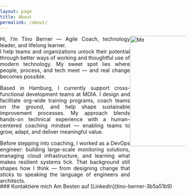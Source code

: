 ```yaml
---
layout: page
title: About
permalink: /about/
---
```

<style>
main {
    float: left;
    width: 70%;
    height: 400px;
    margin: 0px;
    padding: 0px;
}
aside {
    float: right;
    width: 30%;
    height: 400px;
    margin: 0px;
    padding: 0px;
}
body {
    margin: 0px;
    padding: 0px;
}
</style>
<div style="overflow: hidden">
<div style="text-align: justify; margin:0" class="container" markdown="1">
<main>
Hi, I’m Tino Berner — Agile Coach, technology leader, and lifelong learner.
<br>
I help teams and organizations unlock their potential through better ways of working and thoughtful use of modern technology. My sweet spot lies where people, process, and tech meet — and real change becomes possible.

Based in Hamburg, I currently support cross-functional development teams at MOIA. I design and facilitate org-wide training programs, coach teams on the ground, and help shape sustainable improvement processes. My approach blends hands-on technical experience with a human-centered coaching mindset — enabling teams to grow, adapt, and deliver meaningful value.

Before stepping into coaching, I worked as a DevOps engineer: building large-scale monitoring solutions, managing cloud infrastructure, and learning what makes resilient systems tick. That background still shapes how I think — from designing change that sticks to speaking the language of engineers and architects.

Over the years, I’ve supported agile transformations across international teams, guided stakeholders through uncertainty, and helped organizations implement agile frameworks that actually work. I hold certifications in Scrum (PSM I & II), SAFe, and Kanban, and I’m currently expanding my cloud expertise with AWS.

I believe that good processes don’t replace thinking — they support it. And that sustainable change starts with listening, not with a framework.
<br>
Let’s build better ways of working — together.
</main>
</div>
<div style="text-align: justify; margin:0" class="container" markdown="1">
<aside>
<img src="{{ site.baseurl }}/images/Me.png" alt="Me" style="width: 300px;"/>
</aside>
</div>
</div>
### Kontaktiere mich
Am Besten auf [Linkedin](tino-berner-3b5a51b9) 